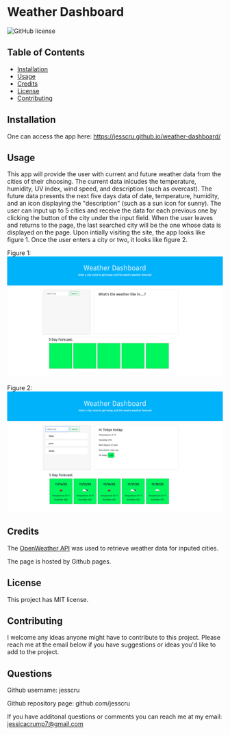 # Weather Dashboard

![GitHub license](https://img.shields.io/badge/license-MIT-blue.svg)

## Table of Contents 

* [Installation](#installation)
* [Usage](#usage)
* [Credits](#credits)
* [License](#license)
* [Contributing](#contributing)

## Installation 

One can access the app here: https://jesscru.github.io/weather-dashboard/ 

## Usage

This app will provide the user with current and future weather data from the cities of their choosing. The current data inlcudes the temperature, humidity, UV index, wind speed, and description (such as overcast). The future data presents the next five days data of date, temperature, humidity, and an icon displaying the "description" (such as a sun icon for sunny). The user can input up to 5 cities and receive the data for each previous one by clicking the button of the city under the input field. When the user leaves and returns to the page, the last searched city will be the one whose data is displayed on the page. Upon intially visiting the site, the app looks like figure 1. Once the user enters a city or two, it looks like figure 2.

Figure 1:
![empty page](./images/page-no-local-storage.png)

Figure 2: 
![page with cities](./images/page-with-weather-data.png)


## Credits

The [OpenWeather API](https://openweathermap.org/api) was used to retrieve weather data for inputed cities.

The page is hosted by Github pages. 

## License 

This project has MIT license. 

## Contributing 

I welcome any ideas anyone might have to contribute to this project. Please reach me at the email below if you have suggestions or ideas you'd like to add to the project. 

## Questions 

Github username: jesscru

Github repository page: github.com/jesscru

If you have additonal questions or comments you can reach me at my email: jessicacrump7@gmail.com
